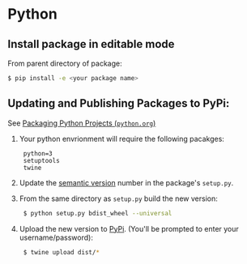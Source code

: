 # Python

## Install package in editable mode

From parent directory of package:

```bash
$ pip install -e <your package name>
```

## Updating and Publishing Packages to PyPi:

See [Packaging Python Projects \(`python.org`\)](https://packaging.python.org/tutorials/packaging-projects/)

1. Your python envrionment will require the following pacakges:

   ```text
    python=3
    setuptools
    twine
   ```

2. Update the [semantic version](https://semver.org/) number in the package's `setup.py`.
3. From the same directory as `setup.py` build the new version:

   ```bash
    $ python setup.py bdist_wheel --universal
   ```

4. Upload the new version to [PyPi](http://pypi.org). \(You'll be prompted to enter your username/password\):

   ```bash
    $ twine upload dist/*
   ```

